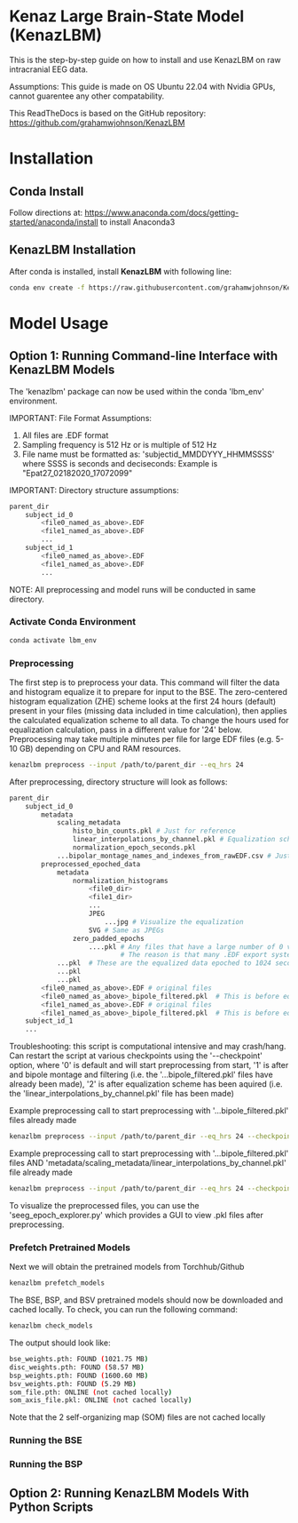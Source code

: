 # Kenaz Large Brain-State Model (KenazLBM)

This is the step-by-step guide on how to install and use KenazLBM on raw intracranial EEG data. 

Assumptions: This guide is made on OS Ubuntu 22.04 with Nvidia GPUs, cannot guarentee any other compatability. 

This ReadTheDocs is based on the GitHub repository: https://github.com/grahamwjohnson/KenazLBM


# Installation

## Conda Install

Follow directions at: https://www.anaconda.com/docs/getting-started/anaconda/install to install Anaconda3

## KenazLBM Installation

After conda is installed, install **KenazLBM** with following line:

```bash
conda env create -f https://raw.githubusercontent.com/grahamwjohnson/KenazLBM/main/environment.yml
```



# Model Usage

## Option 1: Running Command-line Interface with KenazLBM Models

The 'kenazlbm' package can now be used within the conda 'lbm_env' environment. 

IMPORTANT: File Format Assumptions: 
1) All files are .EDF format
2) Sampling frequency is 512 Hz or is multiple of 512 Hz
3) File name must be formatted as: 'subjectid_MMDDYYY_HHMMSSSS' where SSSS is seconds and deciseconds: Example is "Epat27_02182020_17072099"

IMPORTANT: Directory structure assumptions:
```bash
parent_dir
    subject_id_0
        <file0_named_as_above>.EDF
        <file1_named_as_above>.EDF
        ...
    subject_id_1
        <file0_named_as_above>.EDF
        <file1_named_as_above>.EDF
        ...
```
    
NOTE: All preprocessing and model runs will be conducted in same directory.


### Activate Conda Environment 

```bash
conda activate lbm_env
```


### Preprocessing

The first step is to preprocess your data. This command will filter the data and histogram equalize it to prepare for input to the BSE. The zero-centered histogram equalization (ZHE) scheme looks at the first 24 hours (default) present in your files (missing data included in time calculation), then applies the calculated equalization scheme to all data. To change the hours used for equalization calculation, pass in a different value for '24' below. Preprocessing may take multiple minutes per file for large EDF files (e.g. 5-10 GB) depending on CPU and RAM resources. 

```bash
kenazlbm preprocess --input /path/to/parent_dir --eq_hrs 24
```

After preprocessing, directory structure will look as follows:

```bash
parent_dir
    subject_id_0
        metadata
            scaling_metadata
                histo_bin_counts.pkl # Just for reference
                linear_interpolations_by_channel.pkl # Equalization scheme calculations from X hours of data, then used for all data
                normalization_epoch_seconds.pkl
            ...bipolar_montage_names_and_indexes_from_rawEDF.csv # Just for reference
        preprocessed_epoched_data
            metadata
                normalization_histograms
                    <file0_dir>
                    <file1_dir>
                    ...
                    JPEG
                        ...jpg # Visualize the equalization
                    SVG # Same as JPEGs
                zero_padded_epochs
                    ....pkl # Any files that have a large number of 0 values will be detected and saved here
                            # The reason is that many .EDF export systems will zero-pad gaps in recordings
            ...pkl  # These are the equalized data epoched to 1024 seconds
            ...pkl
            ...pkl
        <file0_named_as_above>.EDF # original files
        <file0_named_as_above>_bipole_filtered.pkl  # This is before equalization
        <file1_named_as_above>.EDF # original files
        <file1_named_as_above>_bipole_filtered.pkl  # This is before equalization
    subject_id_1
    ...
```

Troubleshooting: this script is computational intensive and may crash/hang. Can restart the script at various checkpoints using the '--checkpoint' option, where '0' is default and will start preprocessing from start, '1' is after and bipole montage and filtering (i.e. the '...bipole_filtered.pkl' files have already been made), '2' is after equalization scheme has been aquired (i.e. the 'linear_interpolations_by_channel.pkl' file has been made) 

Example preprocessing call to start preprocessing with '...bipole_filtered.pkl' files already made
```bash
kenazlbm preprocess --input /path/to/parent_dir --eq_hrs 24 --checkpoint 1
```

Example preprocessing call to start preprocessing with '...bipole_filtered.pkl' files AND 'metadata/scaling_metadata/linear_interpolations_by_channel.pkl' file already made
```bash
kenazlbm preprocess --input /path/to/parent_dir --eq_hrs 24 --checkpoint 2
```

To visualize the preprocessed files, you can use the 'seeg_epoch_explorer.py' which provides a GUI to view .pkl files after preprocessing. 

### Prefetch Pretrained Models

Next we will obtain the pretrained models from Torchhub/Github

```bash
kenazlbm prefetch_models
```

The BSE, BSP, and BSV pretrained models should now be downloaded and cached locally. To check, you can run the following command:

```bash
kenazlbm check_models
```

The output should look like:
```bash
bse_weights.pth: FOUND (1021.75 MB)
disc_weights.pth: FOUND (58.57 MB)
bsp_weights.pth: FOUND (1600.60 MB)
bsv_weights.pth: FOUND (5.29 MB)
som_file.pth: ONLINE (not cached locally)
som_axis_file.pkl: ONLINE (not cached locally)
```
Note that the 2 self-organizing map (SOM) files are not cached locally



### Running the BSE



### Running the BSP



## Option 2: Running KenazLBM Models With Python Scripts



